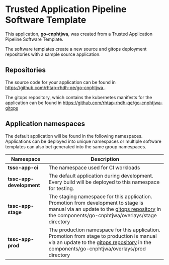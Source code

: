# Trusted Application Pipeline Software Template

This application, **go-cnphtjwa**, was created from a Trusted Application Pipeline Software Template.

The software templates create a new source and gitops deployment repositories with a sample source application. 

## Repositories

The source code for your application can be found in [https://github.com/rhtap-rhdh-qe/go-cnphtjwa ](https://github.com/rhtap-rhdh-qe/go-cnphtjwa ).
 
The gitops repository, which contains the kubernetes manifests for the application can be found in 
[https://github.com/rhtap-rhdh-qe/go-cnphtjwa-gitops ](https://github.com/rhtap-rhdh-qe/go-cnphtjwa-gitops ) 

## Application namespaces 

The default application will be found in the following namespaces. Applications can be deployed into unique namespaces or multiple software templates can also bet generated into the same group namespaces.  

|  Namespace   |  Description   |  
| -------- | -------- |
| **tssc-app-ci** | The namespace used for CI workloads |
| **tssc-app-development** | The default application during development. Every build will be deployed to this namespace for testing. |
| **tssc-app-stage** | The staging namespace for this application. Promotion from development to stage is manual via an update to the [gitops repository](https://github.com/rhtap-rhdh-qe/go-cnphtjwa-gitops ) in the components/go-cnphtjwa/overlays/stage directory |
| **tssc-app-prod** | The production namespace for this application. Promotion from stage to production is manual via an update to the [gitops repository](https://github.com/rhtap-rhdh-qe/go-cnphtjwa-gitops ) in the components/go-cnphtjwa/overlays/prod directory |
